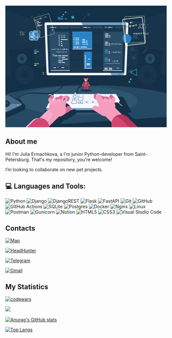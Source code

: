 ![Header](https://github.com/miscanth/miscanth/blob/main/assets/header.gif)


## About me
Hi! I'm Julia Ermachkova, a I'm junior Python-developer from Saint-Petersburg. That's my repository, you're welcome! 

I’m looking to collaborate on new pet projects.


## 💻 Languages and Tools:

![Python](https://img.shields.io/badge/python-3670A0?style=for-the-badge&logo=python&logoColor=ffdd54)  ![Django](https://img.shields.io/badge/django-%23092E20.svg?style=for-the-badge&logo=django&logoColor=white)  ![DjangoREST](https://img.shields.io/badge/DJANGO-REST-ff1709?style=for-the-badge&logo=django&logoColor=white&color=ff1709&labelColor=gray)  ![Flask](https://img.shields.io/badge/flask-%23000.svg?style=for-the-badge&logo=flask&logoColor=white)  ![FastAPI](https://img.shields.io/badge/FastAPI-005571?style=for-the-badge&logo=fastapi)  ![Git](https://img.shields.io/badge/git-%23F05033.svg?style=for-the-badge&logo=git&logoColor=white)  ![GitHub](https://img.shields.io/badge/github-%23121011.svg?style=for-the-badge&logo=github&logoColor=white)  ![GitHub Actions](https://img.shields.io/badge/github%20actions-%232671E5.svg?style=for-the-badge&logo=githubactions&logoColor=white)  ![SQLite](https://img.shields.io/badge/sqlite-%2307405e.svg?style=for-the-badge&logo=sqlite&logoColor=white)  ![Postgres](https://img.shields.io/badge/postgres-%23316192.svg?style=for-the-badge&logo=postgresql&logoColor=white)  ![Docker](https://img.shields.io/badge/docker-%230db7ed.svg?style=for-the-badge&logo=docker&logoColor=white)  ![Nginx](https://img.shields.io/badge/nginx-%23009639.svg?style=for-the-badge&logo=nginx&logoColor=white)  ![Linux](https://img.shields.io/badge/Linux-FCC624?style=for-the-badge&logo=linux&logoColor=black)  ![Postman](https://img.shields.io/badge/Postman-FF6C37?style=for-the-badge&logo=postman&logoColor=white)  ![Gunicorn](https://img.shields.io/badge/gunicorn-%298729.svg?style=for-the-badge&logo=gunicorn&logoColor=white)  ![Notion](https://img.shields.io/badge/Notion-%23000000.svg?style=for-the-badge&logo=notion&logoColor=white)  ![HTML5](https://img.shields.io/badge/html5-%23E34F26.svg?style=for-the-badge&logo=html5&logoColor=white)  ![CSS3](https://img.shields.io/badge/css3-%231572B6.svg?style=for-the-badge&logo=css3&logoColor=white)  ![Visual Studio Code](https://img.shields.io/badge/Visual%20Studio%20Code-0078d7.svg?style=for-the-badge&logo=visual-studio-code&logoColor=white)


## Contacts

[![Map](https://img.shields.io/badge/-Санкт--Петербург-c4c3d0?style=for-the-badge&logo=yandex)](https://yandex.ru/maps/geo/sankt_peterburg/53152804/?ll=30.317044%2C59.941087&z=12.4)

[![HeadHunter](https://img.shields.io/badge/HH-HeadHunter-cd5c5c?style=for-the-badge&logo=hh)](https://spb.hh.ru/resume/4c5a4547ff0d141a440039ed1f796f6157664d)

[![Telegram](https://img.shields.io/badge/-Telegram-50d6de?style=for-the-badge&logo=telegram)](https://t.me/miscanth)

[![Gmail](https://img.shields.io/badge/-Miscanth@gmail.com-c0c0c0?style=for-the-badge&logo=gmail)](mailto:miscanth@gmail.com)


## My Statistics

[![codewars](https://www.codewars.com/users/miscanth/badges/micro)](https://www.codewars.com/users/miscanth)

![](https://komarev.com/ghpvc/?username=miscanth)

[![Anurag's GitHub stats](https://github-readme-stats.vercel.app/api?username=miscanth)](https://github.com/anuraghazra/github-readme-stats)

[![Top Langs](https://github-readme-stats.vercel.app/api/top-langs/?username=miscanth&layout=compact)](https://github.com/anuraghazra/github-readme-stats)
